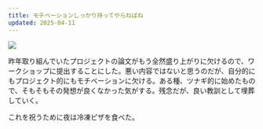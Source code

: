 ```yaml
---
title: モチベーションしっかり持ってやらねばね
updated: 2025-04-11
---
```

![](https://i.imgur.com/pPyEvjz.jpeg)

昨年取り組んでいたプロジェクトの論文がもう全然盛り上がりに欠けるので、ワークショップに提出することにした。悪い内容ではないと思うのだが、自分的にもプロジェクト的にもモチベーションに欠ける。ある種、ツナギ的に始めたもので、そもそもその発想が良くなかった気がする。残念だが、良い教訓として埋葬していく。

これを祝うために夜は冷凍ピザを食べた。